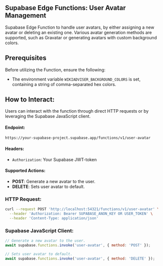 ## Supabase Edge Functions: User Avatar Management

Supabase Edge Function to handle user avatars, by either assigning a new avatar or deleting an existing one. Various avatar generation methods are supported, such as Gravatar or generating avatars with custom background colors.

## Prerequisites

Before utilizing the Function, ensure the following:

- The environment variable `WIKIADVISER_BACKGROUND_COLORS` is set, containing a string of comma-separated hex colors.

## How to Interact:

Users can interact with the function through direct HTTP requests or by leveraging the Supabase JavaScript client.

#### Endpoint:

```bash
https://your-supabase-project.supabase.app/functions/v1/user-avatar
```

#### Headers:

- `Authorization`: Your Supabase JWT-token

#### Supported Actions:

- **POST**: Generate a new avatar to the user.
- **DELETE**: Sets user avatar to default.

### HTTP Request:

```bash
curl --request POST 'http://localhost:54321/functions/v1/user-avatar' \
  --header 'Authorization: Bearer SUPABASE_ANON_KEY OR USER_TOKEN' \
  --header 'Content-Type: application/json'
```

### Supabase JavaScript Client:

```js
// Generate a new avatar to the user.
await supabase.functions.invoke('user-avatar', { method: 'POST' });

// Sets user avatar to default.
await supabase.functions.invoke('user-avatar', { method: 'DELETE' });
```